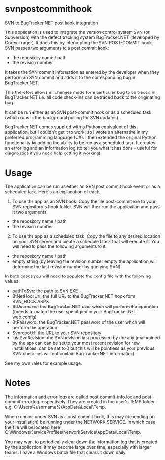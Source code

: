 svnpostcommithook
=================

SVN to BugTracker.NET post hook integration

This application is used to integrate the version control system SVN (or Subversion) with the defect tracking system BugTracker.NET (developed by Corey Trager). 
It does this by intercepting the SVN POST-COMMIT hook. SVN passes two arguments to a post commit hook:
 - the repository name / path
 - the revision number
     

It takes the SVN commit information as entered by the developer when they perform an SVN commit and adds it to the 
corresponding bug in BugTracker.NET. 

This therefore allows all changes made for a particular bug to be traced in BugTracker.NET i.e. all code check-ins can be traced back to the originating bug.

It can be run either as an SVN post-commit hook or as a scheduled task (which runs in the background polling for SVN updates).

BugTracker.NET comes supplied with a Python equivalent of this application, but I couldn't get it to work, so I wrote an alternative in my preferred programming language (C#). I then extended the original Python functionality by adding the ability to be run as a scheduled task. It creates an error log and an information log (to tell you what it has done - useful for diagnostics if you need help getting it working).

Usage
=================

The application can be run as either an SVN post commit hook event or as a scheduled task. Here's an explanation of each. 

1. To use the app as an SVN hook: Copy the file post-commit.exe to your SVN repository's hook folder. SVN will then run the application and pass it two arguments.
 - the repository name / path
 - the revision number

2. To use the app as a scheduled task: Copy the file to any desired location on your SVN server and create a scheduled task that will execute it. You will need to pass the following arguments to it.
 - the repository name / path
 - empty string (by leaving the revision number empty the application will determine the last revision number by querying SVN)

In both cases you will need to populate the config file with the following values.
 - pathToSvn: the path to SVN.EXE
 - BtNetHookUrl: the full URL to the BugTracker.NET hook form SVN_HOOK.ASPX
 - BtUsername: the BugTracker.NET user which will perform the operation ((needs to match the user specifgied in your BugTracker.NET web.config)
 - BtPassword: the BugTracker.NET password of the user which will perform the operation
 - SvnrepoUrl: the URL to your SVN repository
 - lastSvnRevision: the SVN revision last processed by the app (maintained by the app can can be set to your most recent revision for new installations. can be set to 0 but this will be pointless as your previous SVN check-ins will not contain BugTracker.NET information)

See my own vales for example usage.

Notes
=================
The information and error logs are called post-commit-info.log and post-commit-error.log respectively. They are created in the user's TEMP folder e.g. C:\Users\%username%\AppData\Local\Temp.

When running under SVN as a post commit hook, this may (depending on your installation) be running under the NETWORK SERVICE. In which case the file will be located here C:\Windows\ServiceProfiles\NetworkService\AppData\Local\Temp.

You may want to periodically clear down the information log that is created by the application. It may become large over time, especially with larger teams. I have a Windows batch file that clears it down daily.
